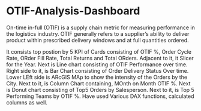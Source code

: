 # OTIF-Analysis-Dashboard
On-time in-full (OTIF) is a supply chain metric for measuring performance in the logistics industry. OTIF generally refers to a supplier’s ability to deliver product within prescribed delivery windows and at full quantities ordered.


It consists top postion by 5 KPI of Cards consisting of OTIF %, Order Cycle Rate, ORder Fill Rate, Total Returns and Total ORders.
Adjacent to it, it Slicer for the Year.
Next is Line chart consisting of OTIF Performance over time. Right side to it, is Bar Chart consisting of Order Delivery Status Over time.
Lower LEft side is ARcGIS MAp to show the intensity of the Orders by the City.
Next to it, is Column Chart containing, MOnth on Month OTIF %.
Next is Donut chart consisting of Top5 Orders by Salesperson.
Next to it, is Top 5 Performing Teams by OTIF %. 
Have used Various DAX functions, calculated columns as well.
